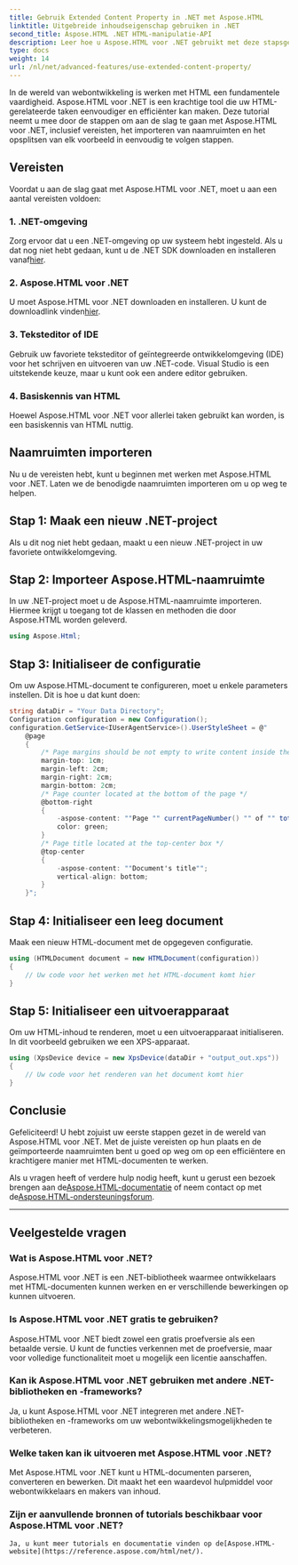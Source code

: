 ```yaml
---
title: Gebruik Extended Content Property in .NET met Aspose.HTML
linktitle: Uitgebreide inhoudseigenschap gebruiken in .NET
second_title: Aspose.HTML .NET HTML-manipulatie-API
description: Leer hoe u Aspose.HTML voor .NET gebruikt met deze stapsgewijze handleiding. Verbeter uw HTML-vaardigheden en stroomlijn uw webontwikkelingsprojecten.
type: docs
weight: 14
url: /nl/net/advanced-features/use-extended-content-property/
---
```


In de wereld van webontwikkeling is werken met HTML een fundamentele vaardigheid. Aspose.HTML voor .NET is een krachtige tool die uw HTML-gerelateerde taken eenvoudiger en efficiënter kan maken. Deze tutorial neemt u mee door de stappen om aan de slag te gaan met Aspose.HTML voor .NET, inclusief vereisten, het importeren van naamruimten en het opsplitsen van elk voorbeeld in eenvoudig te volgen stappen.

## Vereisten

Voordat u aan de slag gaat met Aspose.HTML voor .NET, moet u aan een aantal vereisten voldoen:

### 1. .NET-omgeving

 Zorg ervoor dat u een .NET-omgeving op uw systeem hebt ingesteld. Als u dat nog niet hebt gedaan, kunt u de .NET SDK downloaden en installeren vanaf[hier](https://releases.aspose.com/html/net/).

### 2. Aspose.HTML voor .NET

 U moet Aspose.HTML voor .NET downloaden en installeren. U kunt de downloadlink vinden[hier](https://releases.aspose.com/html/net/).

### 3. Teksteditor of IDE

Gebruik uw favoriete teksteditor of geïntegreerde ontwikkelomgeving (IDE) voor het schrijven en uitvoeren van uw .NET-code. Visual Studio is een uitstekende keuze, maar u kunt ook een andere editor gebruiken.

### 4. Basiskennis van HTML

Hoewel Aspose.HTML voor .NET voor allerlei taken gebruikt kan worden, is een basiskennis van HTML nuttig.

## Naamruimten importeren

Nu u de vereisten hebt, kunt u beginnen met werken met Aspose.HTML voor .NET. Laten we de benodigde naamruimten importeren om u op weg te helpen.

## Stap 1: Maak een nieuw .NET-project

Als u dit nog niet hebt gedaan, maakt u een nieuw .NET-project in uw favoriete ontwikkelomgeving.

## Stap 2: Importeer Aspose.HTML-naamruimte

In uw .NET-project moet u de Aspose.HTML-naamruimte importeren. Hiermee krijgt u toegang tot de klassen en methoden die door Aspose.HTML worden geleverd.

```csharp
using Aspose.Html;
```

## Stap 3: Initialiseer de configuratie

Om uw Aspose.HTML-document te configureren, moet u enkele parameters instellen. Dit is hoe u dat kunt doen:

```csharp
string dataDir = "Your Data Directory";
Configuration configuration = new Configuration();
configuration.GetService<IUserAgentService>().UserStyleSheet = @"
    @page 
    {
        /* Page margins should be not empty to write content inside the margin-boxes */
        margin-top: 1cm;
        margin-left: 2cm;
        margin-right: 2cm;
        margin-bottom: 2cm;
        /* Page counter located at the bottom of the page */
        @bottom-right
        {
            -aspose-content: ""Page "" currentPageNumber() "" of "" totalPagesNumber();
            color: green;
        }
        /* Page title located at the top-center box */
        @top-center
        {
            -aspose-content: ""Document's title"";
            vertical-align: bottom;
        }    
    }";
```

## Stap 4: Initialiseer een leeg document

Maak een nieuw HTML-document met de opgegeven configuratie.

```csharp
using (HTMLDocument document = new HTMLDocument(configuration))
{
    // Uw code voor het werken met het HTML-document komt hier
}
```

## Stap 5: Initialiseer een uitvoerapparaat

Om uw HTML-inhoud te renderen, moet u een uitvoerapparaat initialiseren. In dit voorbeeld gebruiken we een XPS-apparaat.

```csharp
using (XpsDevice device = new XpsDevice(dataDir + "output_out.xps"))
{
    // Uw code voor het renderen van het document komt hier
}
```

## Conclusie

Gefeliciteerd! U hebt zojuist uw eerste stappen gezet in de wereld van Aspose.HTML voor .NET. Met de juiste vereisten op hun plaats en de geïmporteerde naamruimten bent u goed op weg om op een efficiëntere en krachtigere manier met HTML-documenten te werken.

 Als u vragen heeft of verdere hulp nodig heeft, kunt u gerust een bezoek brengen aan de[Aspose.HTML-documentatie](https://reference.aspose.com/html/net/) of neem contact op met de[Aspose.HTML-ondersteuningsforum](https://forum.aspose.com/).

---

## Veelgestelde vragen

### Wat is Aspose.HTML voor .NET?
   Aspose.HTML voor .NET is een .NET-bibliotheek waarmee ontwikkelaars met HTML-documenten kunnen werken en er verschillende bewerkingen op kunnen uitvoeren.

### Is Aspose.HTML voor .NET gratis te gebruiken?
   Aspose.HTML voor .NET biedt zowel een gratis proefversie als een betaalde versie. U kunt de functies verkennen met de proefversie, maar voor volledige functionaliteit moet u mogelijk een licentie aanschaffen.

### Kan ik Aspose.HTML voor .NET gebruiken met andere .NET-bibliotheken en -frameworks?
   Ja, u kunt Aspose.HTML voor .NET integreren met andere .NET-bibliotheken en -frameworks om uw webontwikkelingsmogelijkheden te verbeteren.

### Welke taken kan ik uitvoeren met Aspose.HTML voor .NET?
   Met Aspose.HTML voor .NET kunt u HTML-documenten parseren, converteren en bewerken. Dit maakt het een waardevol hulpmiddel voor webontwikkelaars en makers van inhoud.

### Zijn er aanvullende bronnen of tutorials beschikbaar voor Aspose.HTML voor .NET?
    Ja, u kunt meer tutorials en documentatie vinden op de[Aspose.HTML-website](https://reference.aspose.com/html/net/).

